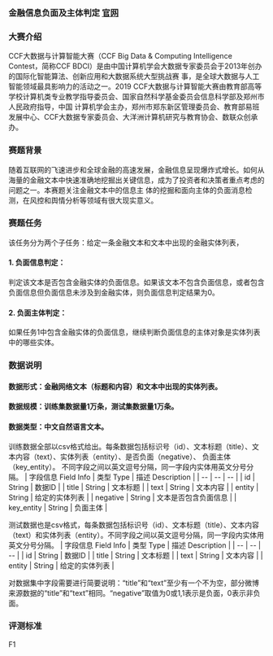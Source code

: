 ### 金融信息负面及主体判定 [官网](https://www.datafountain.cn/competitions/353)


### 大赛介绍
CCF大数据与计算智能大赛（CCF Big Data & Computing Intelligence Contest，简称CCF BDCI）是由中国计算机学会大数据专家委员会于2013年创办的国际化智能算法、创新应用和大数据系统大型挑战赛
事，是全球大数据与人工智能领域最具影响力的活动之一。2019 CCF大数据与计算智能大赛由教育部高等学校计算机类专业教学指导委员会、国家自然科学基金委员会信息科学部及郑州市人民政府指导，中国
计算机学会主办，郑州市郑东新区管理委员会、教育部易班发展中心、CCF大数据专家委员会、大洋洲计算机研究与教育协会、数联众创承办。

### 赛题背景
随着互联网的飞速进步和全球金融的高速发展，金融信息呈现爆炸式增长。如何从海量的金融文本中快速准确地挖掘出关键信息，成为了投资者和决策者重点考虑的问题之一。本赛题关注金融文本中的信息主
体的挖掘和面向主体的负面消息检测，在风控和舆情分析等领域有很大现实意义。

### 赛题任务
该任务分为两个子任务：给定一条金融文本和文本中出现的金融实体列表，
#### 1. 负面信息判定：
判定该文本是否包含金融实体的负面信息。如果该文本不包含负面信息，或者包含负面信息但负面信息未涉及到金融实体，则负面信息判定结果为0。
#### 2. 负面主体判定：
 如果任务1中包含金融实体的负面信息，继续判断负面信息的主体对象是实体列表中的哪些实体。

### 数据说明
#### 数据形式：金融网络文本（标题和内容）和文本中出现的实体列表。
#### 数据规模：训练集数据量1万条，测试集数据量1万条。
#### 数据类型：中文自然语言文本。

训练数据全部以csv格式给出。每条数据包括标识号（id）、文本标题（title）、文本内容（text）、实体列表（entity）、是否负面（negative）、 负面主体（key_entity）。
不同字段之间以英文逗号分隔，同一字段内实体用英文分号分隔。
| 字段信息 Field Info | 类型 Type | 描述 Description |
| -- | -- | -- |
| id | String | 数据ID |
| title | String | 文本标题 |
| text | String | 文本内容 |
| entity | String | 给定的实体列表 |
| negative | String | 文本是否包含负面信息 |
| key_entity | String | 负面主体 |

测试数据也是csv格式，每条数据包括标识号（id）、文本标题（title）、文本内容（text）和实体列表（entity）。不同字段之间以英文逗号分隔，同一字段内实体用英文分号分隔。
| 字段信息 Field Info | 类型 Type | 描述 Description |
| -- | -- | -- |
| id | String | 数据ID |
| title | String | 文本标题 |
| text | String | 文本内容 |
| entity | String | 给定的实体列表 |

对数据集中字段需要进行简要说明：“title”和“text”至少有一个不为空，部分微博来源数据的“title”和“text”相同。“negative”取值为0或1,1表示是负面，0表示非负面。

### 评测标准
F1
